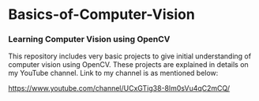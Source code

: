 # Basics-of-Computer-Vision
### Learning Computer Vision using OpenCV

This repository includes very basic projects to give initial understanding of computer vision using OpenCV. These projects are explained in details on my YouTube channel. Link to my channel is as mentioned below:

https://www.youtube.com/channel/UCxGTig38-8lm0sVu4qC2mCQ/

